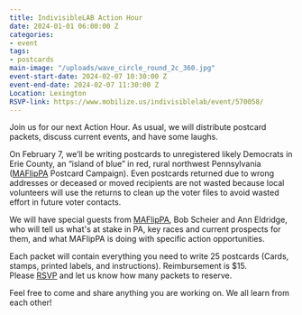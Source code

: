 ```yaml
---
title: IndivisibleLAB Action Hour
date: 2024-01-01 06:00:00 Z
categories:
- event
tags:
- postcards
main-image: "/uploads/wave_circle_round_2c_360.jpg"
event-start-date: 2024-02-07 10:30:00 Z
event-end-date: 2024-02-07 11:30:00 Z
Location: Lexington
RSVP-link: https://www.mobilize.us/indivisiblelab/event/570058/
---
```


Join us for our next Action Hour. As usual, we will distribute postcard packets, discuss current events, and have some laughs.

On February 7, we’ll be writing postcards to unregistered likely Democrats in Erie County, an “island of blue” in red, rural northwest Pennsylvania ([MAFlipPA](https://www.maflippa.org/) Postcard Campaign). Even postcards returned due to wrong addresses or deceased or moved recipients are not wasted because local volunteers will use the returns to clean up the voter files to avoid wasted effort in future voter contacts.

We will have special guests from [MAFlipPA](https://www.maflippa.org/), Bob Scheier and Ann Eldridge, who will tell us what's at stake in PA, key races and current prospects for them, and what MAFlipPA is doing with specific action opportunities.

Each packet will contain everything you need to write 25 postcards (Cards, stamps, printed labels, and instructions). Reimbursement is $15. Please [RSVP](https://www.mobilize.us/indivisiblelab/event/570058/) and let us know how many packets to reserve. 

Feel free to come and share anything you are working on. We all learn from each other!
